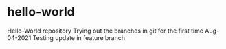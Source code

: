 # hello-world
Hello-World repository
Trying out the branches in git for the first time
Aug-04-2021 Testing update in feature branch
